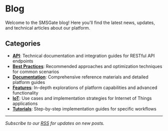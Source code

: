 # Blog

Welcome to the SMSGate blog! Here you'll find the latest news, updates, and technical articles about our platform.

## Categories

- [**API**](/blog/category/api/): Technical documentation and integration guides for RESTful API endpoints
- [**Best Practices**](/blog/category/best-practices/): Recommended approaches and optimization techniques for common scenarios
- [**Documentation**](/blog/category/documentation/): Comprehensive reference materials and detailed platform guides
- [**Features**](/blog/category/features/): In-depth explorations of platform capabilities and advanced functionality
- [**IoT**](/blog/category/iot/): Use cases and implementation strategies for Internet of Things applications
- [**Tutorials**](/blog/category/tutorials/): Step-by-step implementation guides for specific workflows

---

*Subscribe to our [RSS](/feed_rss_created.xml) for updates on new posts.*

